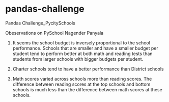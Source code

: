 # pandas-challenge
Pandas Challenge_PycitySchools

Obeservations on PySchool
Nagender Panyala

1.	It seems the school budget is inversely proportional to the school performance. Schools that are smaller and have a smaller budget per student tend to perform better at both math and reading tests than students from larger schools with bigger budgets per student. 

2.	Charter schools tend to have a better performance than District schools

3.	Math scores varied across schools more than reading scores.  The difference between reading scores at the top schools and bottom schools is much less than the difference between math scores at these schools.  

